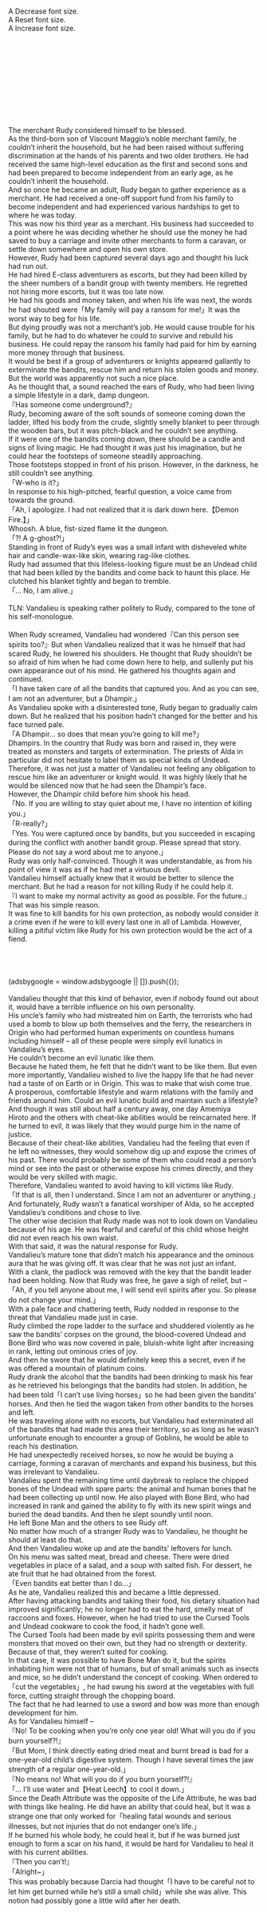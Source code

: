 <br/>
<br/>
<br/>
<br/>
<br/>
<br/>
<br/>
A Decrease font size.<br/>
A Reset font size.<br/>
A Increase font size.<br/>
<br/>
<br/>
<br/>
<br/>
<br/>
<br/>
<br/>
<br/>
<br/>
<br/>
<br/>
The merchant Rudy considered himself to be blessed.<br/>
As the third-born son of Viscount Maggio’s noble merchant family, he couldn’t inherit the household, but he had been raised without suffering discrimination at the hands of his parents and two older brothers. He had received the same high-level education as the first and second sons and had been prepared to become independent from an early age, as he couldn’t inherit the household.<br/>
And so once he became an adult, Rudy began to gather experience as a merchant. He had received a one-off support fund from his family to become independent and had experienced various hardships to get to where he was today.<br/>
This was now his third year as a merchant. His business had succeeded to a point where he was deciding whether he should use the money he had saved to buy a carriage and invite other merchants to form a caravan, or settle down somewhere and open his own store.<br/>
However, Rudy had been captured several days ago and thought his luck had run out.<br/>
He had hired E-class adventurers as escorts, but they had been killed by the sheer numbers of a bandit group with twenty members. He regretted not hiring more escorts, but it was too late now.<br/>
He had his goods and money taken, and when his life was next, the words he had shouted were「My family will pay a ransom for me!」It was the worst way to beg for his life.<br/>
But dying proudly was not a merchant’s job. He would cause trouble for his family, but he had to do whatever he could to survive and rebuild his business. He could repay the ransom his family had paid for him by earning more money through that business.<br/>
It would be best if a group of adventurers or knights appeared gallantly to exterminate the bandits, rescue him and return his stolen goods and money. But the world was apparently not such a nice place.<br/>
As he thought that, a sound reached the ears of Rudy, who had been living a simple lifestyle in a dark, damp dungeon.<br/>
『Has someone come underground?』<br/>
Rudy, becoming aware of the soft sounds of someone coming down the ladder, lifted his body from the crude, slightly smelly blanket to peer through the wooden bars, but it was pitch-black and he couldn’t see anything.<br/>
If it were one of the bandits coming down, there should be a candle and signs of living magic. He had thought it was just his imagination, but he could hear the footsteps of someone steadily approaching.<br/>
Those footsteps stopped in front of his prison. However, in the darkness, he still couldn’t see anything.<br/>
「W-who is it?」<br/>
In response to his high-pitched, fearful question, a voice came from towards the ground.<br/>
「Ah, I apologize. I had not realized that it is dark down here.【Demon Fire.】」<br/>
Whoosh. A blue, fist-sized flame lit the dungeon.<br/>
「?! A g-ghost?!」<br/>
Standing in front of Rudy’s eyes was a small infant with disheveled white hair and candle-wax-like skin, wearing rag-like clothes.<br/>
Rudy had assumed that this lifeless-looking figure must be an Undead child that had been killed by the bandits and come back to haunt this place. He clutched his blanket tightly and began to tremble.<br/>
「… No, I am alive.」<br/>
<br/>
TLN: Vandalieu is speaking rather politely to Rudy, compared to the tone of his self-monologue.<br/>
<br/>
When Rudy screamed, Vandalieu had wondered『Can this person see spirits too?』But when Vandalieu realized that it was he himself that had scared Rudy, he lowered his shoulders. He thought that Rudy shouldn’t be so afraid of him when he had come down here to help, and sullenly put his own appearance out of his mind. He gathered his thoughts again and continued.<br/>
「I have taken care of all the bandits that captured you. And as you can see, I am not an adventurer, but a Dhampir.」<br/>
As Vandalieu spoke with a disinterested tone, Rudy began to gradually calm down. But he realized that his position hadn’t changed for the better and his face turned pale.<br/>
「A Dhampir… so does that mean you’re going to kill me?」<br/>
Dhampirs. In the country that Rudy was born and raised in, they were treated as monsters and targets of extermination. The priests of Alda in particular did not hesitate to label them as special kinds of Undead.<br/>
Therefore, it was not just a matter of Vandalieu not feeling any obligation to rescue him like an adventurer or knight would. It was highly likely that he would be silenced now that he had seen the Dhampir’s face.<br/>
However, the Dhampir child before him shook his head.<br/>
「No. If you are willing to stay quiet about me, I have no intention of killing you.」<br/>
「R-really?」<br/>
「Yes. You were captured once by bandits, but you succeeded in escaping during the conflict with another bandit group. Please spread that story. Please do not say a word about me to anyone.」<br/>
Rudy was only half-convinced. Though it was understandable, as from his point of view it was as if he had met a virtuous devil.<br/>
Vandalieu himself actually knew that it would be better to silence the merchant. But he had a reason for not killing Rudy if he could help it.<br/>
『I want to make my normal activity as good as possible. For the future.』<br/>
That was his simple reason.<br/>
It was fine to kill bandits for his own protection, as nobody would consider it a crime even if he were to kill every last one in all of Lambda. However, killing a pitiful victim like Rudy for his own protection would be the act of a fiend.<br/>
<br/>
<br/>
<br/>
<br/>
(adsbygoogle = window.adsbygoogle || []).push({});<br/>
<br/>
Vandalieu thought that this kind of behavior, even if nobody found out about it, would have a terrible influence on his own personality.<br/>
His uncle’s family who had mistreated him on Earth, the terrorists who had used a bomb to blow up both themselves and the ferry, the researchers in Origin who had performed human experiments on countless humans including himself – all of these people were simply evil lunatics in Vandalieu’s eyes.<br/>
He couldn’t become an evil lunatic like them.<br/>
Because he hated them, he felt that he didn’t want to be like them. But even more importantly, Vandalieu wished to live the happy life that he had never had a taste of on Earth or in Origin. This was to make that wish come true.<br/>
A prosperous, comfortable lifestyle and warm relations with the family and friends around him. Could an evil lunatic build and maintain such a lifestyle?<br/>
And though it was still about half a century away, one day Amemiya Hiroto and the others with cheat-like abilities would be reincarnated here. If he turned to evil, it was likely that they would purge him in the name of justice.<br/>
Because of their cheat-like abilities, Vandalieu had the feeling that even if he left no witnesses, they would somehow dig up and expose the crimes of his past. There would probably be some of them who could read a person’s mind or see into the past or otherwise expose his crimes directly, and they would be very skilled with magic.<br/>
Therefore, Vandalieu wanted to avoid having to kill victims like Rudy.<br/>
「If that is all, then I understand. Since I am not an adventurer or anything.」<br/>
And fortunately, Rudy wasn’t a fanatical worshiper of Alda, so he accepted Vandalieu’s conditions and chose to live.<br/>
The other wise decision that Rudy made was not to look down on Vandalieu because of his age. He was fearful and careful of this child whose height did not even reach his own waist.<br/>
With that said, it was the natural response for Rudy.<br/>
Vandalieu’s mature tone that didn’t match his appearance and the ominous aura that he was giving off. It was clear that he was not just an infant.<br/>
With a clank, the padlock was removed with the key that the bandit leader had been holding. Now that Rudy was free, he gave a sigh of relief, but –<br/>
「Ah, if you tell anyone about me, I will send evil spirits after you. So please do not change your mind.」<br/>
With a pale face and chattering teeth, Rudy nodded in response to the threat that Vandalieu made just in case.<br/>
Rudy climbed the rope ladder to the surface and shuddered violently as he saw the bandits’ corpses on the ground, the blood-covered Undead and Bone Bird who was now covered in pale, bluish-white light after increasing in rank, letting out ominous cries of joy.<br/>
And then he swore that he would definitely keep this a secret, even if he was offered a mountain of platinum coins.<br/>
Rudy drank the alcohol that the bandits had been drinking to mask his fear as he retrieved his belongings that the bandits had stolen. In addition, he had been told「I can’t use living horses」so he had been given the bandits’ horses. And then he tied the wagon taken from other bandits to the horses and left.<br/>
He was traveling alone with no escorts, but Vandalieu had exterminated all of the bandits that had made this area their territory, so as long as he wasn’t unfortunate enough to encounter a group of Goblins, he would be able to reach his destination.<br/>
He had unexpectedly received horses, so now he would be buying a carriage, forming a caravan of merchants and expand his business, but this was irrelevant to Vandalieu.<br/>
Vandalieu spent the remaining time until daybreak to replace the chipped bones of the Undead with spare parts: the animal and human bones that he had been collecting up until now. He also played with Bone Bird, who had increased in rank and gained the ability to fly with its new spirit wings and buried the dead bandits. And then he slept soundly until noon.<br/>
He left Bone Man and the others to see Rudy off.<br/>
No matter how much of a stranger Rudy was to Vandalieu, he thought he should at least do that.<br/>
And then Vandalieu woke up and ate the bandits’ leftovers for lunch.<br/>
On his menu was salted meat, bread and cheese. There were dried vegetables in place of a salad, and a soup with salted fish. For dessert, he ate fruit that he had obtained from the forest.<br/>
「Even bandits eat better than I do…」<br/>
As he ate, Vandalieu realized this and became a little depressed.<br/>
After having attacking bandits and taking their food, his dietary situation had improved significantly; he no longer had to eat the hard, smelly meat of raccoons and foxes. However, when he had tried to use the Cursed Tools and Undead cookware to cook the food, it hadn’t gone well.<br/>
The Cursed Tools had been made by evil spirits possessing them and were monsters that moved on their own, but they had no strength or dexterity. Because of that, they weren’t suited for cooking.<br/>
In that case, it was possible to have Bone Man do it, but the spirits inhabiting him were not that of humans, but of small animals such as insects and mice, so he didn’t understand the concept of cooking. When ordered to「cut the vegetables」, he had swung his sword at the vegetables with full force, cutting straight through the chopping board.<br/>
The fact that he had learned to use a sword and bow was more than enough development for him.<br/>
As for Vandalieu himself –<br/>
『No! To be cooking when you’re only one year old! What will you do if you burn yourself?!』<br/>
「But Mom, I think directly eating dried meat and burnt bread is bad for a one-year-old child’s digestive system. Though I have several times the jaw strength of a regular one-year-old.」<br/>
『No means no! What will you do if you burn yourself?!』<br/>
「… I’ll use water and【Heat Leech】to cool it down.」<br/>
Since the Death Attribute was the opposite of the Life Attribute, he was bad with things like healing. He did have an ability that could heal, but it was a strange one that only worked for「healing fatal wounds and serious illnesses, but not injuries that do not endanger one’s life.」<br/>
If he burned his whole body, he could heal it, but if he was burned just enough to form a scar on his hand, it would be hard for Vandalieu to heal it with his current abilities.<br/>
『Then you can’t!』<br/>
「Alright~」<br/>
This was probably because Darcia had thought「I have to be careful not to let him get burned while he’s still a small child」while she was alive. This notion had possibly gone a little wild after her death.<br/>
<br/>
<br/>
<br/>
<br/>
(adsbygoogle = window.adsbygoogle || []).push({});<br/>
<br/>
But Vandalieu had only just turned one year old and his arms and legs were short. There was definitely the risk of an unexpected injury if he tried to use a pot, so Darcia wasn’t wrong to warn him.<br/>
As a result, Vandalieu was now heating water using embers created by having pieces of firewood rubbing against each other, and having the Undead add broken bread and torn pieces of dried meat into it. This had become his daily meal.<br/>
The taste was… well, better than raccoon and fox meatballs.<br/>
「It’s fine. Once I grow up, I’ll earn a lot and hire a skilled chef to make me delicious meals every day. Err, more importantly, today’s harvest is…」<br/>
First of all, there were the bandits’ weapons. All of the other bandit groups that he had defeated earlier had been using handmade spears made by attaching knives to the ends of wooden sticks, and their clubs, bows and arrows were all of low quality. But this group wasn’t called the biggest bandit group just for show. Every one of them had been using good weapons.<br/>
They were made with normal iron, but they weren’t the inferior quality made by just pouring molten metal into a cast, no. These had been properly forged by a craftsman. And although some of them had become chipped over time or broken by Bone Man and others in the fight, some of the bandits had been killed swiftly without the time to retaliate,  so their weapons were still spotless.<br/>
The same applied to the leather armor the bandits had been wearing. Compared to the leather armor of other bandit groups, which had been repaired over and over, this was still in very good condition.<br/>
They had surely attacked the wagon of a weapons merchant previously.<br/>
There was also the treasure in the carriages. He had returned all of Rudy’s belongings, but there was still a considerable amount left in the three-horse carriage.<br/>
There was about 50,000 Amid in money and a small amount of accessories, though it was hard to discern their exact value. There was also a small pile of a high-quality cloth with a pretty color and two barrels of seemingly high-quality wine. In addition, there was the sugar, which was a valuable ingredient as it was not produced in the country of Mirg.<br/>
Finally, there were the bandits’ spare weapons and food.<br/>
Including the carriage, all of this was likely worth more than 200,000 Amid. It would be about 20,000,000 Japanese yen if converted, and although it was a lot of money, it was not quite enough to be called a fortune. However, looting that much money in this area where the only town around was Evbejia was quite a feat.<br/>
<br/>
TLN: Roughly $175,000 USD<br/>
<br/>
Though in this case, instead of praising the bandits for their skills, it might be more appropriate to blame the ineptitude of the guards.<br/>
『With that said, everything other than the food is useless for me.』<br/>
Vandalieu would still have no opportunity to spend the money, and trying his best to make clothes out of the cloth had ended in the rags he was wearing right now. As he was unable to fully utilize the treasure the bandits had gathered, his situation hadn’t changed.<br/>
But Bone Man could use the weapons and armor and the leather armor could be taken apart to make defensive gear for Bone Monkey and Bone Bear.<br/>
However, with this amount of treasure, the problem was how to transport it. He had given all of the horses to Rudy and only the carriage itself remained. Even if he wanted to have his Undead to pull it, the carriage would have to be altered.<br/>
Vandalieu had an idea.<br/>
「Now then, who should I get to do it?」<br/>
As Vandalieu murmured and looked around at the spirits around him, there were not only the spirits of the bandits who had just died. To his surprise, the spirit of a thin middle-aged man whose appearance from when he was alive was preserved stepped forward.<br/>
『Please allow me, Sam! In my lifetime I held the posts of caretaker of horses and coachman for a nobleman. My skills in handling a carriage are second to none!』<br/>
It was fortunate for Vandalieu that the spirit of Sam, who had apparently handled carriages during his lifetime, had not moved on yet. The fact that his spirit had maintained his appearance from while he was alive without needing Mana supplied to him meant that he had considerable emotional strength as well.<br/>
In a way, Sam’s spirit was the greatest find out of all the treasure here.<br/>
『Vandalieu-sama, you have avenged myself and my daughters! My daughters, who were treated as playthings and then killed! In our gratitude, my daughters and I will serve you for the rest of your life!』<br/>
The two spirits standing behind Sam with their heads bowed were likely those of Sam’s daughters. Their burnt, black bodies were barely recognizable as those of women, so Vandalieu couldn’t be certain.<br/>
The bandits had probably gone too far using them as playthings and they had become unsellable, or perhaps the bandits had no connections with any slave traders. They were likely killed for one of these two reasons.<br/>
From the fact that the spirits of the bandits were trembling as Vandalieu looked at them, this was probably correct.<br/>
「Well then, I’ll leave it to you, Sam.」<br/>
Firmly deciding that he would use the bandits’ spirits until they were no more, he sent Sam’s spirit to the carriage.<br/>
「Get up.」<br/>
As Vandalieu gave this command and poured Mana into the carriage, it began to creak.<br/>
「… Go forth.」<br/>
And with those words, the carriage’s wheels began to turn, even without the horse that was normally essential in its function. Seeing this, Vandalieu gave a satisfied nod.<br/>
「Making a Cursed Carriage with Sam, success. With this, I’ve gained a method of transport as well. Well then, I’ll have it run Goblins over to level up on the way back to the forest.」<br/>
Two days later, the highway patrol stepped into the bandits’ base after receiving the information from Rudy, but all they saw were the piles of dirt where the bandits had been buried and the beasts and Goblins that had dug them back up greedily.<br/>
Tracks made by the wheels of a carriage continued off outside, but they assumed that these were those of the bandits that had been victorious in this conflict and didn’t bother investigating any further.<br/>
The commanding officer of the patrol tilted his head when he realized that there were no hoofprints accompanying the carriage’s tracks, but it wasn’t something worth mentioning in his report.<br/>
Baronet Bestero had been in a good mood for the past year.<br/>
After that witch had been caught and executed, only good things had been happening. Yes, the High Priest and his men had occupied the forest for the next two months and three hunters had gone missing, but those were trivial things.<br/>
Though the Dhampir’s corpse had not been discovered, its death had been accepted and Bestero had received a medal from the king of Mirg. WIth that, the scorn from the feudal lords of the surrounding areas that he was merely 『the feudal lord of a countryside with no redeeming features but its wine』had been drowned out.<br/>
Even this year’s wine and the grapes that were used as ingredients for it had turned out well, and the bandits that had caused headaches and threatened the public order had been dealt with near the beginning of summer.<br/>
He was a little dissatisfied that it wasn’t resolved by the highway patrol, protege knights or even adventurers. But the bandit problem had been a serious one, so he was happy that it was dealt with, even though it had been done through disputes amongst the bandits themselves.<br/>
The best thing was that he had been promoted.<br/>
Though it had not been formally decided, he had received private word that he would soon be summoned to the the Amid Empire’s imperial capital.<br/>
The position of Baron that his great-grandfather, the first-generation Baronet Bestero, had longed for. That would be his soon.<br/>
Knowing this, even if the liquid in his glass was not wine but vinegar, he would surely drink it happily. That was how joyful he was now.<br/>
On a humid summer night, there was a shadow prowling around outside Evbejia’s outer walls.<br/>
「Go in, go in, go in.」<br/>
Vandalieu was followed by countless spirits, and he began to have them possess the outer wall one by one.<br/>
Even if someone were to see Vandalieu now, they would have no idea what he was doing. Unless one had an aptitude for death-attribute magic or was a Necromancer, they wouldn’t be able to see spirits that had not turned into monsters and Undead.<br/>
The guards might have shot arrows at him if they saw him, but their job was to prevent monsters and criminals trying to enter the town over the outer walls. It was not their job to deal with monsters and criminals that appeared outside the walls at night. Their attention was focused on the gates and the areas surrounding them.<br/>
The chances of them spotting an infant moving around some distance away from the outer walls without even holding any source of light were incredibly low.<br/>
It would be possible for adventurers or experienced knights with a Mana Detection skill to notice him. However, though Vandalieu himself was not aware of this, his Mana was difficult for others to sense due to his aptitude for the death-attribute magic.<br/>
Therefore, a person with a level 1 or 2 Mana Detection skill wouldn’t be able to sense his magic, even if he were to cast a magic right in front of their eyes.<br/>
Even with a level 3 or higher skill, it would be impossible without great concentration, but because there were no Devil’s Nests with strong monsters around Evbejia, it’s Adventurers’ Guild’s members were D-class at best, so there were none with a level 3 Mana Detection skill.<br/>
After making a half-circle around Evbejia’s outer wall, Vandalieu exhaled heavily.<br/>
「With this, I’m done… It’s taken me two days, but the preparations are finished. Now I can achieve my revenge with one word. But let’s leave it until tomorrow morning.」<br/>
The next day, the morning sun shone upon the people of Evbejia just as it had yesterday and they were completely oblivious.<br/>
Oblivious to the fact that today was the day that Evbejia’s name would be known not only in all of Mirg, but across the entire Amid Empire.<br/>
Known as the『town of the mysterious incident.』<br/>
「Collapse.」<br/>
A sound came from the five-meter-high walls that had protected the town from monsters such as Goblins, dangerous wild animals and bandits.<br/>
As the guards showed puzzled expressions, the outer wall crumbled with a loud noise.<br/>
『UOOOOON!』<br/>
It seemed that the outer wall had collapsed, but one by one, large, human-shaped creatures began to form and let out evil-sounding roars of malice that echoed out into the blue sky.<br/>
And then, with thundering footsteps, they began to walk away.<br/>
「W-what?! What just happened?!」<br/>
「Commanding officer! The outer wall has turned into a Golem!」<br/>
「I can see that!」<br/>
Even as the commanding officer of the guards was shouting, the gate that the guards had been watching became part of another Golem and began to walk off.<br/>
「Don’t just stand there, stop those Golems!」<br/>
「But commanding officer, they’re rampaging around, just walking away. It would be a different story if they were walking towards the town, but at this rate, even if we don’t do anything…」<br/>
The bewildered commanding officer’s subordinates did not seem eager to obey his command. But that was to be expected; who would want to stand before Golems made from five-meter-high stone walls?<br/>
And how would the guards even fight the Stone Golems with their iron spears? Looking at it from the guards’ point of view, it wasn’t surprising that they were questioning the sanity of their commanding officer.<br/>
「You fool! That’s the town’s outer wall! Without that, how do you plan to protect the town from now on?!」<br/>
However, the guards were taken aback as the commanding officer pointed out this big problem.<br/>
Without those outer walls, the wild boar, wolves and bears that came out at night would enter the city, eat the crops and livestock and attack people. Goblins and bandits would be able to enter the town as they pleased.<br/>
Though there were enough guards to watch over the few gates of the town, they definitely lacked the manpower to guard the entire circumference of the town.<br/>
They had now become aware of this problem, but there was nothing that they could do about it.<br/>
「B-but…」<br/>
The guards showed their uneasiness, but no matter how grave the situation was, they couldn’t simply increase their manpower.<br/>
They couldn’t do anything but watch the backs of the Stone Golems that had once been their town’s outer wall as they left.<br/>
The outer walls suddenly turned into Golems and walked off. Everyone in Evbejia noticed this, but they couldn’t immediately do anything about it.<br/>
Baronet Bestero froze in terror, the knights and soldiers were in a panic, the Adventurers’ Guild’s personnel were running around in a hurry and shouting to send out an emergency request and the townspeople were simply dumbfounded.<br/>
However, that wasn’t the end of it.<br/>
「The dirt, the dirt has turned into a Golem!」<br/>
「That’s my vineyard! That’s the dirt from my grape vineyard!」<br/>
「Wait, my wheat field! Wait!」<br/>
The earth of the fields, along with the crops and trees that were growing in them, turned into Golems and followed in the footsteps of the Stone Golems that had left the town just a little earlier.<br/>
The farmers saw this and desperately chased after them.<br/>
Even though the Golems were just made of dirt, the farmers were quite brave to try to stop the Golems that were larger than themselves. But because they were farmers, they couldn’t simply allow the Golems to leave.<br/>
Not to try to recover the crops and trees sprouting from the Golems’ backs, but because the dirt itself that made up the Golems’ bodies was most important to them.<br/>
The earth was important in agriculture. They had spread fertilizer and ploughed the fields to ripen their produce for many years; it was essential to them.<br/>
If they lost it, they would have to rebuild that earth from scratch. On Earth and Origin, one could get their hands on fertilizer immediately, but in Lambda it would take time.<br/>
For the farmers who owned vineyards, it was even more serious, as they would have to raise their trees from scratch as well.<br/>
And not only the fields, but –<br/>
「Uwah! The feudal-lord-sama’s house! The house is collapsing from the second floor and becoming a Golem?!」<br/>
「The Adventurers’ Guild as well! My friends are in there!」<br/>
The feudal lord’s house and the Adventurers’ Guild building became Golems and began walking outside the town as well.<br/>
The Golems’ movements were slow, but their bodies were large so their strides were long. The townspeople, knights and adventurers who wanted to stop the Golems were now on a chase to recover the rubble of their buildings.<br/>
Vandalieu watched all of this, feeling satisfied.<br/>
The outer walls, the fields, the Adventurers’ Guild and the feudal lord’s house. Having all of the various spirits possess these and wait for his signal had been difficult. The outer walls alone had taken two days and the fields and the Adventurers’ Guild had taken a day each.<br/>
But once it came to starting it, he only needed to say one word. Like dominoes that had been painstakingly arranged finally falling down, it was a very satisfying revenge.<br/>
「Look, Mom. The guys who laughed at you are all crying with pathetic looks on their faces now.」<br/>
With its outer walls and structures turning into Golems, Evbejia was now in a situation from which it couldn’t recover. Even if they defeated the Golems and retrieved the rubble that had once been the buildings, they would still need to do repairs.<br/>
Much of the rubble would be unusable; the only thing that could somewhat be gathered up and returned to normal would be the earth of the fields.<br/>
Evbejia would have to rebuild those tall, thick walls. Unless this was done, the town would not function, not in the world of Lambda in which dangerous monsters roamed.<br/>
Of course, the guards would have to be prepared while the repairs were ongoing. Hiring more guards, putting out more requests for adventurers, ordering materials from stonemasons and arranging for the workers would take a great amount of time and, most importantly, money.<br/>
So much that the reconstruction of Baronet Bestero’s house would have to wait, no matter how much he tried to use for bribery.<br/>
Of course, he would beg for help from Mirg’s government, and then his position of Baron would disappear.<br/>
In addition, Vandalieu had even extended his reach into the wine warehouse.<br/>
He had applied【Decomposition】magic to the barrels of wine in the warehouse and caused it all to spoil. And then he had used【Sterilization】to kill every single particle of yeast that was preserving it.<br/>
Nobody had noticed it yet, but Evbejia’s entire industry had been obliterated. It would take literally decades to rebuild it.<br/>
『Mhmm, thank you for what you’ve done for me, Vandalieu. It was hard, wasn’t it? To do this kind of gentle revenge.』<br/>
Darcia’s spirit looked lovingly at her son who possessed a vast amount of Mana. There would be many who would demand what was gentle about this revenge. But considering Vandalieu’s magic and Mana pool, it could be called gentle, just as Darcia had said.<br/>
If he had the Golems that he had made from the outer walls go into the town rather than outside, he could have caused large amounts of damage to the town and many would have died. Including the Golems made from the feudal lord’s house and the Adventurers’ Guild building, catastrophic harm could have been caused.<br/>
Because High Priest Gordan and the Five-colored Blades, led by Heinz, had left this town long ago.<br/>
He could have used【Deadly Poison】to contaminate the well water or simply used【Disease】magic to start an epidemic.<br/>
If he had wanted to, he could have killed every single person in Evbejia.<br/>
Darcia had thought it kind of him to not do this, and he had even waited until morning before causing the outer walls to crumble.<br/>
「I just did to them what they did to me.」<br/>
Vandalieu didn’t confirm or deny Darcia’s words. But he hadn’t intended to show compassion for the townspeople. In his mind, there was not a single guiltless person in Evbejia. Every single one of them were criminals who had watched Darcia’s execution and laughed as if it were some kind of show.<br/>
That was why he had done the same to them.<br/>
「From now on I’m going to spend years, decades to get you back, Mom. I’m going to make a new body that will match your spirit. I’ve made it so that these people have to work for decades to return to their original lifestyle, that’s all.」<br/>
There wouldn’t be a single casualty directly caused by this event. He had even thought about the order in which the Golems began to move, with the walls first and then the buildings, so that they wouldn’t collapse partway through.<br/>
He had only destroyed things that could be repaired.<br/>
『You’re right, you gave them a chance. Vandalieu is a gentle child, after all.』<br/>
If one thought of it one way, he had inflicted damage that would take decades to repair, but… Darcia, who had been charmed by the Death-Attribute Charm skill, had no intention of pointing that out.<br/>
As Darcia patted his head with her hand that he could not feel, his eyes narrowed a little.<br/>
「Well then, let’s get going. Bone Bird, I’m counting on you.」<br/>
「Geeeeh~」<br/>
Letting out a cry that sounded like a person being strangled, Bone Bird, who had become a Phantom Bird, spread its bone wings.<br/>
Putting away the fragment of Darcia’s bone near his chest, he took hold of both of Bone Bird’s legs.<br/>
The bone wings, covered in shining, blue-white spirit feathers, began to flap and Vandalieu flew through the air to return to the Cursed Carriage where Bone Man and the others were waiting.<br/>
<br/>
Name: Vandalieu<br/>
Race: Dhampir (Dark Elf)<br/>
Age: 1 year old<br/>
Title: None<br/>
Job: None<br/>
Level: 100<br/>
Job history: None<br/>
Attributes:<br/>
<br/>
Vitality: 34<br/>
Mana: 100,001,247<br/>
Strength: 32<br/>
Agility: 7<br/>
Stamina: 33<br/>
Intelligence: 45<br/>
<br/>
<br/>
Passive skills:<br/>
<br/>
Superhuman Strength: Level 1<br/>
Rapid Healing: Level 2<br/>
Death-Attribute Magic: Level 3<br/>
Status Effect Resistance: Level 3<br/>
Magic Resistance: Level 1<br/>
Dark Vision<br/>
Mental Corruption: Level 10<br/>
Death-Attribute Charm: Level 2<br/>
Chant Revocation<br/>
<br/>
<br/>
Active skills:<br/>
<br/>
Bloodsucking: Level 3<br/>
Surpass Limits: Level 2<br/>
Golem Transmutation: Level 3 (LEVEL UP!)<br/>
<br/>
<br/>
Curses<br/>
<br/>
Experience gained in previous life not carried over<br/>
Cannot learn existing Jobs<br/>
Unable to gain Experience Points independently<br/>
<br/>
<br/>
<br/>
 <br/>
<br/>
Name: Bone Bird<br/>
Rank: 3<br/>
Race: Phantom Bird<br/>
Level: 17<br/>
Passive skills:<br/>
<br/>
Dark Vision<br/>
Spirit Feathers: Level 1 (NEW!)<br/>
Superhuman Strength: Level 1 (NEW!)<br/>
<br/>
<br/>
Active Skills:<br/>
<br/>
Silent Steps: Level 1 (NEW!)<br/>
Swift Flight: Level 1 (NEW!)<br/>
<br/>
<br/>
<br/>
<br/>
Want to support Yoshi's translations? Head over to the Donations Page<br/>
  <br/>
<br/>
<br/>
